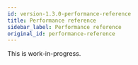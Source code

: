 ```yaml
---
id: version-1.3.0-performance-reference
title: Performance reference
sidebar_label: Performance reference
original_id: performance-reference
---
```


This is work-in-progress.
